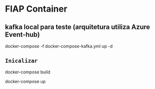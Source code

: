 # FIAP Container

## kafka local para teste (arquitetura utiliza Azure Event-hub)
docker-compose -f docker-compose-kafka.yml up -d

## `Inicalizar`
docker-compose build

docker-compose up

